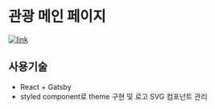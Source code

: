 # 관광 메인 페이지

<a href="https://limeunseop.github.io/kiyomizudera">![link](https://img.shields.io/badge/link-https%3A%2F%2Flimeunseop.github.io%2Fkiyomizudera-brightgreen)</a>

## 사용기술

- React + Gatsby
- styled component로 theme 구현 및 로고 SVG 컴포넌트 관리
